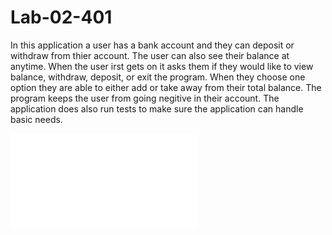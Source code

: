 # Lab-02-401

In this application a user has a bank account and they can deposit or withdraw from thier account. The user can also see their balance at anytime. When the user irst gets on it asks them if they would like to view balance, withdraw, deposit, or exit the program. When they choose one option they are able to either add or take away from their total balance. The program keeps the user from going negitive in their account. The application does also run tests to make sure the application can handle basic needs.

![screenShot](./assets/screenShotLabTwo.pgn)